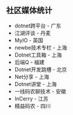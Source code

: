 ## 社区媒体统计

- dotnet跨平台 - 广东
- 江湖评谈 - 丹麦
- MyIO - 英国
- newbe技术专栏 - 上海
- Dotnet工具箱 - 上海
- 后端Q - 福建
- Dotnet开发跳槽 - 北京
- Net分享 - 上海
- Dotnet讲堂 - 上海
- 一线码农聊技术 - 安徽
- InCerry - 江苏
- 精益码农 - 四川
